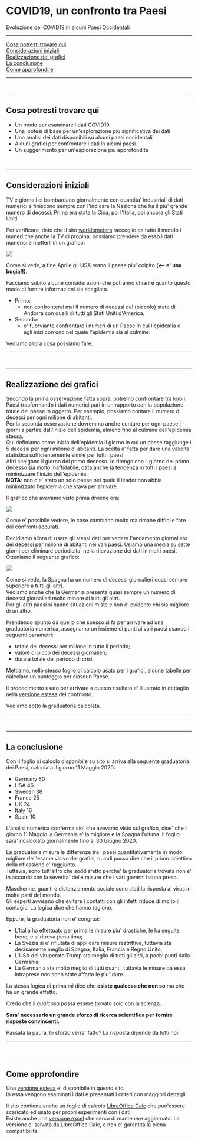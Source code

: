 # COVID19, un confronto tra Paesi

Evoluzione del COVID19 in alcuni Paesi Occidentali
<br />  

----

[Cosa potresti trovare qui](./short.README.italiano.md#Cosa-potresti-trovare-qui)  
[Considerazioni iniziali](./short.README.italiano.md#considerazioni-iniziali)  
[Realizzazione dei grafici](./short.README.italiano.md#realizzazione-dei-grafici)  
[La conclusione](./short.README.italiano.md#la-conclusione)  
[Come approfondire](./short.README.italiano.md#come-approfondire)  
  
----
   
<br />

----  

Cosa potresti trovare qui
----  

* Un modo per esaminare i dati COVID19
* Una ipotesi di base per un'esplorazione più significativa dei dati
* Una analisi dei dati disponibili su alcuni paesi occidentali
* Alcuni grafici per confrontare i dati in alcuni paesi
* Un suggerimento per un'esplorazione più approfondita
 <br />

----

Considerazioni iniziali
----

TV e giornali ci bombardano giornalmente con quantita' industriali di dati numerici e finiscono sempre con l'indicare la Nazione che ha il piu' grande numero di decessi.
Prima era stata la Cina, poi l'Italia, poi ancora gli Stati Uniti.  

Per verificare, dato che il sito [worldometers](https://www.worldometers.info/coronavirus/#countries) raccoglie da tutto il mondo i numeri che anche la TV ci propina, possiamo prendere da esso i dati numerici e metterli in un grafico:

<img src="https://github.com/fpirri/covid19/raw/master/history/images/archive/2020-04-28%20Total%20Deaths%20raw%20data.png">

Come si vede, a fine Aprile gli USA erano il paese piu' colpito **(<-- e' una bugia!!)**.

Facciamo subito alcune considerazioni che potranno chiarire quanto questo modo di fornire informazioni sia sbagliato.  

* Primo:
    * non confronterai mai il numero di decessi del (piccolo) stato di Andorra con quelli di tutti gli Stati Uniti d'America.  
* Secondo:
    * e' fuorviante confrontare i numeri di un Paese in cui l'epidemia e' agli inizi con uno nel quale l'epidemia sia al culmine.  

Vediamo allora cosa possiamo fare.
  
----
   
<br />

----  

Realizzazione dei grafici
----

Secondo la prima osservazione fatta sopra, potremo confrontare tra loro i Paesi trasformando i dati numerici puri in un rapporto con la popolazione totale del paese in oggetto. Per esempio, possiamo contare il numero di decessi per ogni milione di abitanti.  
Per la seconda osservazione dovremmo anche contare per ogni paese i giorni a partire  dall'inizio dell'epidemia, almeno fino al culmine dell'epidemia stessa.  
Qui definiamo come inizio dell'epidemia il giorno in cui un paese raggiunge i 5 decessi per ogni milione di abitanti.
La scelta e' fatta per dare una validita' statistica sufficientemente simile per tutti i paesi.  
Altri scelgono il giorno del primo decesso. Io ritengo che il giorno del primo decesso sia molto inaffidabile, data anche la tendenza in tutti i paesi a minimizzare l'inizio dell'epidemia.  
**NOTA**: non c'e' stato un solo paese nel quale il leader non abbia minimizzato l'epidemia che stava per arrivare.  

Il grafico che avevamo visto prima diviene ora:

<img src="https://github.com/fpirri/covid19/raw/master/history/images/archive/2020-04-28%20Countries%20Total%20Deaths%20per%20Million.png">
  
Come e' possibile vedere, le cose cambiano molto ma rimane difficile fare dei confronti accurati.  

Decidiamo allora di usare gli stessi dati per vedere l'andamento giornaliero dei decessi per milione di abitanti nei vari paesi.
Usiamo una media su sette giorni per eliminare periodicita' nella rilevazione dei dati in molti paesi.  
Otteniamo il seguente grafico:  

<img src="https://github.com/fpirri/covid19/raw/master/history/images/archive/2020-04-28%20Countries%20Daily%20Deaths%20per%20Million.wma.all.png">

Come si vede, la Spagna ha un numero di decessi giornalieri quasi sempre superiore a tutti gli altri.  
Vediamo anche che la Germania presenta quasi sempre un numero di decessi giornalieri molto minore di tutti gli altri.  
Per gli altri paesi si hanno situazioni miste e non e' evidente chi sia migliore di un altro.  

Prendendo spunto da quello che spesso si fa per arrivare ad una graduatoria numerica, assegnamo un insieme di punti ai vari paesi usando i seguenti parametri:  
- totale dei decessi per milione in tutto il periodo;
- valore di picco dei decessi giornalieri;
- durata totale del periodo di crisi.
  
Mettiamo, nello stesso foglio di calcolo usato per i grafici, alcune tabelle per calcolare un punteggio per ciascun Paese.
  
Il procedimento usato per arrivare a questo risultato e' illustrato in dettaglio nella [versione estesa](./README.italiano.md) del confronto.  
 
Vediamo sotto la graduatoria calcolata.  
  
----
   
<br />

----  

La conclusione
----
  
Con il foglio di calcolo disponibile su sito si arriva alla seguente graduatoria dei Paesi, calcolata il giorno 11 Maggio 2020:  
  
*    Germany   60
*    USA      46
*    Sweden   38
*    France    25
*    UK      24
*    Italy     16
*    Spain     10
 
L'analisi numerica conferma cio' che avevamo visto sul grafico, cioe' che il giorno 11 Maggio la Germania e' la migliore e la Spagna l'ultima. Il foglio sara' ricalcolato giornalmente fino al 30 Giugno 2020.  
  
La graduatoria misura le differenze tra i paesi quantitativamente in modo migliore dell'esame visivo dei grafici, quindi posso dire che il primo obiettivo della riflessione e' raggiunto.  
Tuttavia, sono tutt'altro che soddisfatto perche' la graduatoria trovata non e' in accordo con la severita' delle misure che i vari governi hanno preso.  
  
Mascherine, guanti e distanziamento sociale sono stati la risposta al virus in molte parti del mondo.  
Gli esperti avvisano che evitare i contatti con gli infetti riduce di molto il contagio. La logica dice che hanno ragione.  

Eppure, la graduatoria non e' congrua:
* L'Italia ha effettuato per prima le misure piu' drastiche, le ha seguite bene, e si ritrova penultima;
* La Svezia si e' rifiutata di applicare misure restrittive, tuttavia sta decisamente meglio di Spagna, Italia, Francia e Regno Unito;
* L'USA del vituperato Trump sta meglio di tutti gli altri, a pochi punti dalla Germania;
* La Germania sta molto meglio di tutti quanti, tuttavia le misure da essa intraprese non sono state affatto le piu' dure.

La stessa logica di prima mi dice che **esiste qualcosa che non so** ma che ha un grande effetto.  
  
Credo che il *qualcosa* possa essere trovato solo con la scienza.  
  
**Sara' necessario un grande sforzo di ricerca scientifica per fornire risposte convincenti.**

Passata la paura, lo sforzo verra' fatto?
La risposta dipende da tutti noi.

----
   
<br />

----  

Come approfondire
----

Una [versione estesa](./README.italiano.md) e' disponibile in questo sito.  
In essa vengono esaminati i dati e presentati i criteri con maggiori dettagli.

Il sito contiene anche un foglio di calcolo [LibreOffice Calc](https://github.com/fpirri/covid19/raw/master/covid19%20evaluation.ods) che puo'essere scaricato ed usato per propri esperimenti con i dati.  
Esiste anche una  [versione excel](https://github.com/fpirri/covid19/raw/master/history/last/covid19%20evaluation.xlsx) che cerco di mantenere aggiornata.
La versione e' salvata da LibreOffice Calc, e non e' garantita la piena compatibilita'.  

